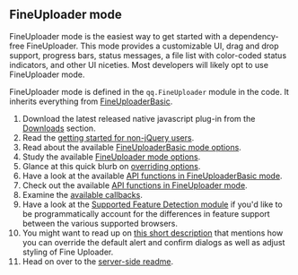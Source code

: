 ## FineUploader mode ##

FineUploader mode is the easiest way to get started with a dependency-free FineUploader. This mode provides a customizable UI, drag and drop support, progress bars, status messages, a file list with color-coded status indicators, and other UI niceties. Most developers will likely opt to use FineUploader mode.

FineUploader mode is defined in the `qq.FineUploader` module in the code.  It inherits everything from [FineUploaderBasic](fineuploaderbasic.md).

1. Download the latest released native javascript plug-in from the [Downloads](http://fineuploader.com/downloads.html) section.
2. Read the [getting started for non-jQuery users](native-getting-started.md).
3. Read about the available [FineUploaderBasic mode options](options-fineuploaderbasic.md).
4. Study the available [FineUploader mode options](options-fineuploader.md).
5. Glance at this quick blurb on [overriding options](options-overriding.md).
6. Have a look at the available [API functions in FineUploaderBasic mode](api-fineuploaderbasic.md).
7. Check out the available [API functions in FineUploader mode](api-fineuploader.md).
8. Examine the [available callbacks](callbacks.md).
9. Have a look at the [Supported Feature Detection module](docs/feature-detection.md) if you'd like to be programmatically
account for the differences in feature support between the various supported browsers.
10. You might want to read up on [this short description](styling.md) that mentions how you can override the default alert and confirm dialogs as well as adjust styling of Fine Uploader.
11. Head on over to the [server-side readme](server.md).

